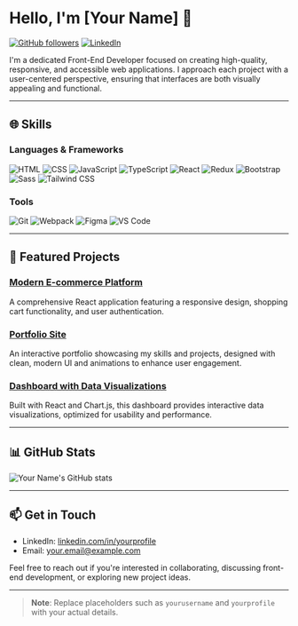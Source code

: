 # Hello, I'm [Your Name] 👋

[![GitHub followers](https://img.shields.io/github/followers/yourusername?label=Follow&style=social)](https://github.com/yourusername)
[![LinkedIn](https://img.shields.io/badge/LinkedIn-blue?logo=linkedin&logoColor=white)](https://www.linkedin.com/in/yourprofile/)

I'm a dedicated Front-End Developer focused on creating high-quality, responsive, and accessible web applications. I approach each project with a user-centered perspective, ensuring that interfaces are both visually appealing and functional.

---

## 🌐 Skills

### Languages & Frameworks
![HTML](https://img.shields.io/badge/HTML5-E34F26?style=for-the-badge&logo=html5&logoColor=white)
![CSS](https://img.shields.io/badge/CSS3-1572B6?style=for-the-badge&logo=css3&logoColor=white)
![JavaScript](https://img.shields.io/badge/JavaScript-F7DF1E?style=for-the-badge&logo=javascript&logoColor=black)
![TypeScript](https://img.shields.io/badge/TypeScript-007ACC?style=for-the-badge&logo=typescript&logoColor=white)
![React](https://img.shields.io/badge/React-20232A?style=for-the-badge&logo=react&logoColor=61DAFB)
![Redux](https://img.shields.io/badge/Redux-764ABC?style=for-the-badge&logo=redux&logoColor=white)
![Bootstrap](https://img.shields.io/badge/Bootstrap-563D7C?style=for-the-badge&logo=bootstrap&logoColor=white)
![Sass](https://img.shields.io/badge/Sass-CC6699?style=for-the-badge&logo=sass&logoColor=white)
![Tailwind CSS](https://img.shields.io/badge/Tailwind_CSS-38B2AC?style=for-the-badge&logo=tailwind-css&logoColor=white)

### Tools
![Git](https://img.shields.io/badge/Git-F05032?style=for-the-badge&logo=git&logoColor=white)
![Webpack](https://img.shields.io/badge/Webpack-8DD6F9?style=for-the-badge&logo=webpack&logoColor=black)
![Figma](https://img.shields.io/badge/Figma-F24E1E?style=for-the-badge&logo=figma&logoColor=white)
![VS Code](https://img.shields.io/badge/VS_Code-0078D4?style=for-the-badge&logo=visual-studio-code&logoColor=white)

---

## 📁 Featured Projects

### [Modern E-commerce Platform](https://github.com/yourusername/E-commerce)
A comprehensive React application featuring a responsive design, shopping cart functionality, and user authentication.

### [Portfolio Site](https://github.com/yourusername/Portfolio)
An interactive portfolio showcasing my skills and projects, designed with clean, modern UI and animations to enhance user engagement.

### [Dashboard with Data Visualizations](https://github.com/yourusername/Dashboard)
Built with React and Chart.js, this dashboard provides interactive data visualizations, optimized for usability and performance.

---

## 📊 GitHub Stats

![Your Name's GitHub stats](https://github-readme-stats.vercel.app/api?username=yourusername&show_icons=true&theme=default)

---

## 📫 Get in Touch

- LinkedIn: [linkedin.com/in/yourprofile](https://www.linkedin.com/in/yourprofile/)
- Email: [your.email@example.com](mailto:your.email@example.com)

Feel free to reach out if you're interested in collaborating, discussing front-end development, or exploring new project ideas.

---

> **Note**: Replace placeholders such as `yourusername` and `yourprofile` with your actual details.
